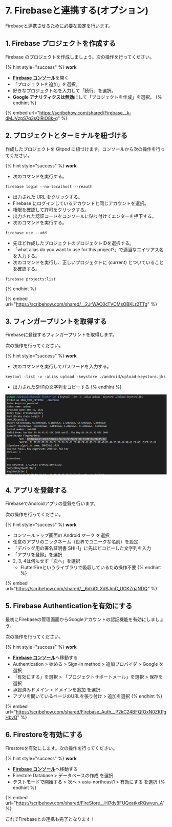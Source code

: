 # 7. Firebaseと連携する(オプション)

Firebaseと連携させるために必要な設定を行います。

## 1. Firebase プロジェクトを作成する

Firebase のプロジェクトを作成しましょう。次の操作を行ってください。

{% hint style="success" %}
**work**

* [**Firebase コンソール**](https://console.firebase.google.com)を開く
* 「プロジェクトを追加」を選択。
* 好きなプロジェクト名を入力して「続行」を選択。
* **Google アナリティクスは無効**にして「プロジェクトを作成」を選択。
{% endhint %}

{% embed url="https://scribehow.com/shared/Firebase__k-dMJVzpS7q3sQlRiO8k-g" %}

## 2. プロジェクトとターミナルを紐づける

作成したプロジェクトを Gitpod に紐づけます。コンソールから次の操作を行ってください。

{% hint style="success" %}
**work**

* 次のコマンドを実行する。

```
firebase login --no-localhost --reauth
```

* 出力された URL をクリックする。
* Firebase にログインしているアカウントと同じアカウントを選択。
* 権限を確認して許可をクリックする。
* 出力された認証コードをコンソールに貼り付けてエンターを押下する。
* 次のコマンドを実行する。

```
firebase use --add
```

* 先ほど作成したプロジェクトのプロジェクトIDを選択する。
* 「what alias do you want to use for this project?」で適当なエイリアス名を入力する。
* 次のコマンドを実行し、正しいプロジェクトに (current) とついていることを確認する。

```
firebase projects:list
```
{% endhint %}

{% embed url="https://scribehow.com/shared/__2JrWAC0cTVCMsOBKLr2TTg" %}

## 3. フィンガープリントを取得する

Firebaseに登録するフィンガープリントを取得します。

次の操作を行ってください。

{% hint style="success" %}
**work**

* 次のコマンドを実行してパスワードを入力する。

```
keytool -list -v -alias upload -keystore ./android/upload-keystore.jks
```

* 出力されたSHI1の文字列をコピーする
{% endhint %}

![](<.gitbook/assets/image (7) (1).png>)

## 4. アプリを登録する

FirebaseでAndroidアプリの登録を行います。

次の操作を行ってください。

{% hint style="success" %}
**work**

* コンソールトップ画面の Android マーク を選択
* 任意のアプリのニックネーム（世界でユニークな名前）を設定
* 「デバッグ用の署名証明書 SHI-1」に先ほどコピーした文字列を入力
* 「アプリを登録」を選択
* 2, 3, 4は何もせず「次へ」を選択
  * FlutterFireというライブラリで吸収しているため操作不要
{% endhint %}

{% embed url="https://scribehow.com/shared/__6dkiGLXdSJmC_UCKZqJNDQ" %}

## 5. Firebase Authenticationを有効にする

最初にFirebaseの管理画面からGoogleアカウントの認証機能を有効にしましょう。

次の操作を行ってください。

{% hint style="success" %}
**work**

* [**Firebase コンソール**](https://console.firebase.google.com)へ移動する
* Authentication > 始める > Sign-in method > 追加プロバイダ > Google を選択
* 「有効にする」を選択 > 「プロジェクトサポートメール」を選択 > 保存を選択
* 承認済みドメイン > ドメインを追加 を選択
* アプリを開いているページのURLを張り付け > 追加を選択
{% endhint %}

{% embed url="https://scribehow.com/shared/Firebase_Auth__P2kC24BFQfOxN0ZKPgHbvQ" %}

## 6. Firestoreを有効にする

Firestoreを有効にします。次の操作を行ってください。

{% hint style="success" %}
**work**

* [**Firebase コンソール**](https://console.firebase.google.com)へ移動する
* Firestore Database > データベースの作成 を選択
* テストモードで開始する > 次へ > asia-northeast1 > 有効にする を選択
{% endhint %}

{% embed url="https://scribehow.com/shared/FireStore__HI7dy8FUQxatkxRQwvun_A" %}

これでFirebaseとの連携も完了となります！

